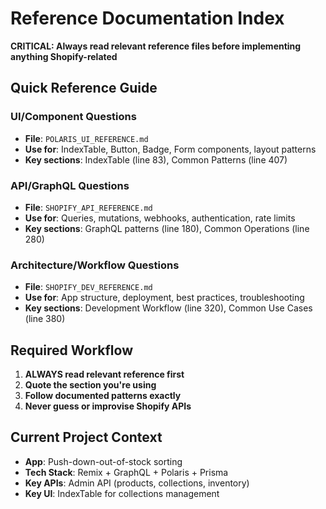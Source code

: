 # Reference Documentation Index

**CRITICAL: Always read relevant reference files before implementing anything Shopify-related**

## Quick Reference Guide

### UI/Component Questions
- **File**: `POLARIS_UI_REFERENCE.md`
- **Use for**: IndexTable, Button, Badge, Form components, layout patterns
- **Key sections**: IndexTable (line 83), Common Patterns (line 407)

### API/GraphQL Questions  
- **File**: `SHOPIFY_API_REFERENCE.md`
- **Use for**: Queries, mutations, webhooks, authentication, rate limits
- **Key sections**: GraphQL patterns (line 180), Common Operations (line 280)

### Architecture/Workflow Questions
- **File**: `SHOPIFY_DEV_REFERENCE.md` 
- **Use for**: App structure, deployment, best practices, troubleshooting
- **Key sections**: Development Workflow (line 320), Common Use Cases (line 380)

## Required Workflow
1. **ALWAYS read relevant reference first**
2. **Quote the section you're using**
3. **Follow documented patterns exactly**
4. **Never guess or improvise Shopify APIs**

## Current Project Context
- **App**: Push-down-out-of-stock sorting
- **Tech Stack**: Remix + GraphQL + Polaris + Prisma
- **Key APIs**: Admin API (products, collections, inventory)
- **Key UI**: IndexTable for collections management